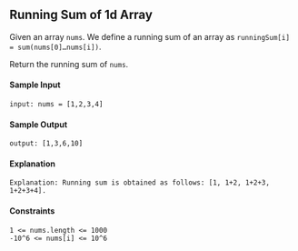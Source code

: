 ## **Running Sum of 1d Array**

Given an array `nums`. We define a running sum of an array as `runningSum[i] = sum(nums[0]…nums[i])`.

Return the running sum of `nums`.

#### **Sample Input**
    input: nums = [1,2,3,4]

#### **Sample Output**
    output: [1,3,6,10]

#### **Explanation**
    Explanation: Running sum is obtained as follows: [1, 1+2, 1+2+3, 1+2+3+4].

#### **Constraints**
    1 <= nums.length <= 1000
    -10^6 <= nums[i] <= 10^6